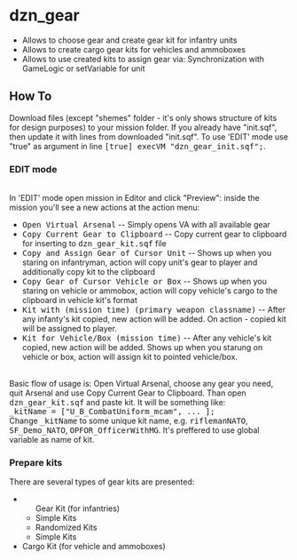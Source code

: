 # dzn_gear

- Allows to choose gear and create gear kit for infantry units
- Allows to create cargo gear kits for vehicles and ammoboxes
- Allows to use created kits to assign gear via: Synchronization with GameLogic or setVariable for unit

<h2>How To</h2>
Download files (except "shemes" folder - it's only shows structure of kits for design purposes) to your mission folder. If you already have "init.sqf", then update it with lines from downloaded "init.sqf". To use 'EDIT' mode use "true" as argument in line <tt>[true] execVM "dzn_gear_init.sqf";</tt>.
<h3>EDIT mode</h3>
<br>In 'EDIT' mode open mission in Editor and click "Preview": inside the mission you'll see a new actions at the action menu:
 <ul>
  <li><tt>Open Virtual Arsenal</tt> -- Simply opens VA with all available gear</li>
  <li><tt>Copy Current Gear to Clipboard</tt> -- Copy current gear to clipboard for inserting to <tt>dzn_gear_kit.sqf</tt> file</li>
  <li><tt>Copy and Assign Gear of Cursor Unit</tt> -- Shows up when you staring on infantryman, action will copy unit's gear to player and additionally copy kit to the clipboard</li>
  <li><tt>Copy Gear of Cursor Vehicle or Box</tt> -- Shows up when you staring on vehicle or ammobox, action will copy vehicle's cargo to the clipboard in vehicle kit's format</li>
  <li><tt>Kit with (mission time) (primary weapon classname)</tt> -- After any infanty's kit copied, new action will be added. On action - copied kit will be assigned to player.</li>
  <li><tt>Kit for Vehicle/Box (mission time)</tt> -- After any vehicle's kit copied, new action will be added. Shows up when you starung on vehicle or box, action will assign kit to pointed vehicle/box.</li>
</ul> 
<br>Basic flow of usage is: Open Virtual Arsenal, choose any gear you need, quit Arsenal and use Copy Current Gear to Clipboard. Than open <tt>dzn_gear_kit.sqf</tt> and paste kit. It will be something like:
<br><tt>_kitName = ["U_B_CombatUniform_mcam", ... ];</tt>
<br>Change <tt>_kitName</tt> to some unique kit name, e.g. <tt>riflemanNATO</tt>, <tt>SF_Demo_NATO</tt>, <tt>OPFOR_OfficerWithMG</tt>. It's preffered to use global variable as name of kit.

<h3>Prepare kits</h3>
There are several types of gear kits are presented:
<ul>
 <li><ul>Gear Kit (for infantries)
  <li>Simple Kits</li>
  <li>Randomized Kits</li>
  <li>Simple Kits</li>
 </ul></li>
 <li>Cargo Kit (for vehicle and ammoboxes)</li>
</ul>

